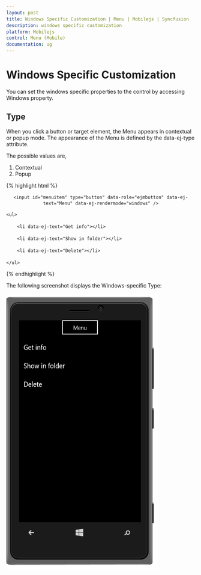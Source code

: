 ```yaml
---
layout: post
title: Windows Specific Customization | Menu | Mobilejs | Syncfusion
description: windows specific customization
platform: Mobilejs
control: Menu (Mobile)
documentation: ug
---
```


# Windows Specific Customization

You can set the windows specific properties to the control by accessing Windows property.

## Type	

When you click a button or target element, the Menu appears in contextual or popup mode. The appearance of the Menu is defined by the data-ej-type attribute. 

The possible values are,

1. Contextual 
2. Popup


{% highlight html %}

<div style="text-align: center;">

	<input id="menuitem" type="button" data-role="ejmbutton" data-ej-text="Menu" data-ej-rendermode="windows" />

</div>

<div id="menu_sample" data-role="ejmmenu" data-ej-target="menuitem" data-ej-rendermode="windows" data-ej-windows-type="contextual">

	<ul>

		<li data-ej-text="Get info"></li>

		<li data-ej-text="Show in folder"></li>

		<li data-ej-text="Delete"></li>

	</ul>

</div>

{% endhighlight %}

The following screenshot displays the Windows-specific Type:

![](Windows-Specific-Customization_images/Windows-Specific-Customization_img1.png)